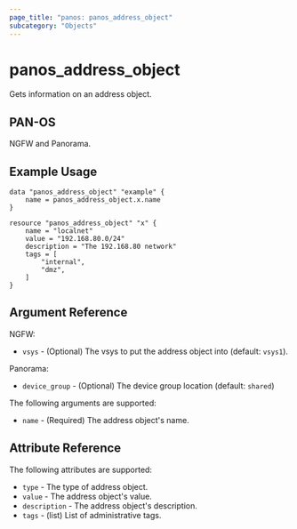 ```yaml
---
page_title: "panos: panos_address_object"
subcategory: "Objects"
---
```


# panos_address_object

Gets information on an address object.


## PAN-OS

NGFW and Panorama.


## Example Usage

```hcl
data "panos_address_object" "example" {
    name = panos_address_object.x.name
}

resource "panos_address_object" "x" {
    name = "localnet"
    value = "192.168.80.0/24"
    description = "The 192.168.80 network"
    tags = [
        "internal",
        "dmz",
    ]
}
```

## Argument Reference

NGFW:

* `vsys` - (Optional) The vsys to put the address object into (default:
  `vsys1`).

Panorama:

* `device_group` - (Optional) The device group location (default: `shared`)

The following arguments are supported:

* `name` - (Required) The address object's name.


## Attribute Reference

The following attributes are supported:

* `type` - The type of address object.
* `value` - The address object's value.
* `description` - The address object's description.
* `tags` - (list) List of administrative tags.
